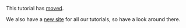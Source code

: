 This tutorial has [moved](https://github.com/codegirls/materials/time-machine.md).

We also have a [new site][ms] for all our tutorials, so have a look
around there.

[ms]: http://codegirls.github.io/materials
